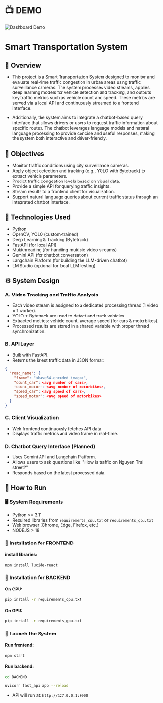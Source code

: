 # 📺 DEMO

![Dashboard Demo](https://raw.githubusercontent.com/vietanhlee/Smart-Transportation-System/refs/heads/main/display_for_github/demo.png)
# Smart Transportation System

## 🚦 Overview
- This project is a Smart Transportation System designed to monitor and evaluate real-time traffic congestion in urban areas using traffic surveillance cameras. The system processes video streams, applies deep learning models for vehicle detection and tracking, and outputs key traffic metrics such as vehicle count and speed. These metrics are served via a local API and continuously streamed to a frontend interface.

- Additionally, the system aims to integrate a chatbot-based query interface that allows drivers or users to request traffic information about specific routes. The chatbot leverages language models and natural language processing to provide concise and useful responses, making the system both interactive and driver-friendly.

## 🎯 Objectives
- Monitor traffic conditions using city surveillance cameras.
- Apply object detection and tracking (e.g., YOLO with Bytetrack) to extract vehicle parameters.
- Predict traffic congestion levels based on visual data.
- Provide a simple API for querying traffic insights.
- Stream results to a frontend client for visualization.
- Support natural language queries about current traffic status through an integrated chatbot interface.

## 🧠 Technologies Used
- Python
- OpenCV, YOLO (custom-trained)
- Deep Learning & Tracking (Bytetrack)
- FastAPI (for local API)
- Multithreading (for handling multiple video streams)
- Gemini API (for chatbot conversation)
- Langchain Platform (for building the LLM-driven chatbot)
- LM Studio (optional for local LLM testing)

## ⚙️ System Design
### A. Video Tracking and Traffic Analysis
- Each video stream is assigned to a dedicated processing thread (1 video = 1 worker).
- YOLO + Bytetrack are used to detect and track vehicles.
- Extracted metrics: vehicle count, average speed (for cars & motorbikes).
- Processed results are stored in a shared variable with proper thread synchronization.

### B. API Layer
- Built with FastAPI.
- Returns the latest traffic data in JSON format:
```json
{
  "road_name": {
    "frame": "<base64-encoded image>",
    "count_car": <avg number of cars>,
    "count_motor": <avg number of motorbikes>,
    "speed_car": <avg speed of cars>,
    "speed_motor": <avg speed of motorbikes>
  }
}
```

### C. Client Visualization
- Web frontend continuously fetches API data.
- Displays traffic metrics and video frame in real-time.

### D. Chatbot Query Interface (Planned)
- Uses Gemini API and Langchain Platform.
- Allows users to ask questions like: "How is traffic on Nguyen Trai street?"
- Responds based on the latest processed data.

## 🧪 How to Run
### 🖥️ System Requirements
- Python >= 3.11
- Required libraries from `requirements_cpu.txt` or `requirements_gpu.txt`
- Web browser (Chrome, Edge, Firefox, etc.)
- NODEJS > 18

### 💾 Installation for FRONTEND
#### install libraries:
```bash
npm install lucide-react
```

### 💾 Installation for BACKEND
#### On CPU:
```bash
pip install -r requirements_cpu.txt
```
#### On GPU:
```bash
pip install -r requirements_gpu.txt
```

### 🚀 Launch the System

#### Run frontend:
```bash
npm start
```

#### Run backend:

```bash
cd BACKEND
```

```bash
uvicorn fast_api:app --reload
```
- API will run at: `http://127.0.0.1:8000`


